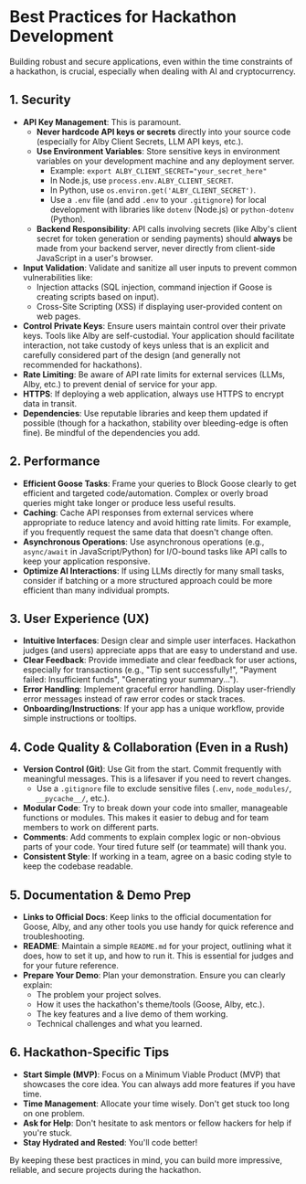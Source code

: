 # Best Practices for Hackathon Development

Building robust and secure applications, even within the time constraints of a hackathon, is crucial, especially when dealing with AI and cryptocurrency.

## 1. Security

*   **API Key Management**: This is paramount.
    *   **Never hardcode API keys or secrets** directly into your source code (especially for Alby Client Secrets, LLM API keys, etc.).
    *   **Use Environment Variables**: Store sensitive keys in environment variables on your development machine and any deployment server.
        *   Example: `export ALBY_CLIENT_SECRET="your_secret_here"`
        *   In Node.js, use `process.env.ALBY_CLIENT_SECRET`.
        *   In Python, use `os.environ.get('ALBY_CLIENT_SECRET')`.
        *   Use a `.env` file (and add `.env` to your `.gitignore`) for local development with libraries like `dotenv` (Node.js) or `python-dotenv` (Python).
    *   **Backend Responsibility**: API calls involving secrets (like Alby's client secret for token generation or sending payments) should **always** be made from your backend server, never directly from client-side JavaScript in a user's browser.
*   **Input Validation**: Validate and sanitize all user inputs to prevent common vulnerabilities like:
    *   Injection attacks (SQL injection, command injection if Goose is creating scripts based on input).
    *   Cross-Site Scripting (XSS) if displaying user-provided content on web pages.
*   **Control Private Keys**: Ensure users maintain control over their private keys. Tools like Alby are self-custodial. Your application should facilitate interaction, not take custody of keys unless that is an explicit and carefully considered part of the design (and generally not recommended for hackathons).
*   **Rate Limiting**: Be aware of API rate limits for external services (LLMs, Alby, etc.) to prevent denial of service for your app.
*   **HTTPS**: If deploying a web application, always use HTTPS to encrypt data in transit.
*   **Dependencies**: Use reputable libraries and keep them updated if possible (though for a hackathon, stability over bleeding-edge is often fine). Be mindful of the dependencies you add.

## 2. Performance

*   **Efficient Goose Tasks**: Frame your queries to Block Goose clearly to get efficient and targeted code/automation. Complex or overly broad queries might take longer or produce less useful results.
*   **Caching**: Cache API responses from external services where appropriate to reduce latency and avoid hitting rate limits. For example, if you frequently request the same data that doesn't change often.
*   **Asynchronous Operations**: Use asynchronous operations (e.g., `async/await` in JavaScript/Python) for I/O-bound tasks like API calls to keep your application responsive.
*   **Optimize AI Interactions**: If using LLMs directly for many small tasks, consider if batching or a more structured approach could be more efficient than many individual prompts.

## 3. User Experience (UX)

*   **Intuitive Interfaces**: Design clear and simple user interfaces. Hackathon judges (and users) appreciate apps that are easy to understand and use.
*   **Clear Feedback**: Provide immediate and clear feedback for user actions, especially for transactions (e.g., "Tip sent successfully!", "Payment failed: Insufficient funds", "Generating your summary...").
*   **Error Handling**: Implement graceful error handling. Display user-friendly error messages instead of raw error codes or stack traces.
*   **Onboarding/Instructions**: If your app has a unique workflow, provide simple instructions or tooltips.

## 4. Code Quality & Collaboration (Even in a Rush)

*   **Version Control (Git)**: Use Git from the start. Commit frequently with meaningful messages. This is a lifesaver if you need to revert changes.
    *   Use a `.gitignore` file to exclude sensitive files (`.env`, `node_modules/`, `__pycache__/`, etc.).
*   **Modular Code**: Try to break down your code into smaller, manageable functions or modules. This makes it easier to debug and for team members to work on different parts.
*   **Comments**: Add comments to explain complex logic or non-obvious parts of your code. Your tired future self (or teammate) will thank you.
*   **Consistent Style**: If working in a team, agree on a basic coding style to keep the codebase readable.

## 5. Documentation & Demo Prep

*   **Links to Official Docs**: Keep links to the official documentation for Goose, Alby, and any other tools you use handy for quick reference and troubleshooting.
*   **README**: Maintain a simple `README.md` for your project, outlining what it does, how to set it up, and how to run it. This is essential for judges and for your future reference.
*   **Prepare Your Demo**: Plan your demonstration. Ensure you can clearly explain:
    *   The problem your project solves.
    *   How it uses the hackathon's theme/tools (Goose, Alby, etc.).
    *   The key features and a live demo of them working.
    *   Technical challenges and what you learned.

## 6. Hackathon-Specific Tips

*   **Start Simple (MVP)**: Focus on a Minimum Viable Product (MVP) that showcases the core idea. You can always add more features if you have time.
*   **Time Management**: Allocate your time wisely. Don't get stuck too long on one problem.
*   **Ask for Help**: Don't hesitate to ask mentors or fellow hackers for help if you're stuck.
*   **Stay Hydrated and Rested**: You'll code better!

By keeping these best practices in mind, you can build more impressive, reliable, and secure projects during the hackathon.
